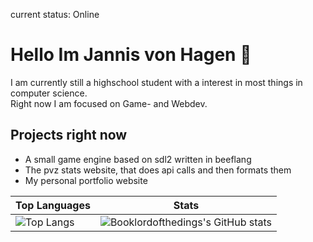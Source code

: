 current status: Online
  
# Hello Im Jannis von Hagen   👋  
  
I am currently still a highschool student with a interest in most things in computer science.  
Right now I am focused on Game- and Webdev.
  
## Projects right now
- A small game engine based on sdl2 written in beeflang
- The pvz stats website, that does api calls and then formats them
- My personal portfolio website  
  
Top Languages | Stats  
---|---  
![Top Langs](https://github-readme-stats.vercel.app/api/top-langs/?username=Booklordofthedings&show_icons=true&theme=radical) | ![Booklordofthedings's GitHub stats](https://github-readme-stats.vercel.app/api?username=Booklordofthedings&show_icons=true&theme=radical)
